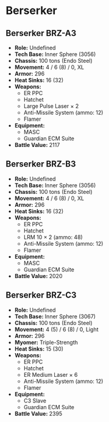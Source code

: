 # Berserker
## Berserker BRZ-A3
- **Role:** Undefined
- **Tech Base:** Inner Sphere (3056)
- **Chassis:** 100 tons (Endo Steel)
- **Movement:** 4 / 6 (8) / 0, XL
- **Armor:** 296
- **Heat Sinks:** 16 (32)
- **Weapons:**
  - ER PPC
  - Hatchet
  - Large Pulse Laser × 2
  - Anti-Missile System (ammo: 12)
  - Flamer
- **Equipment:**
  - MASC
  - Guardian ECM Suite
- **Battle Value:** 2117

## Berserker BRZ-B3
- **Role:** Undefined
- **Tech Base:** Inner Sphere (3056)
- **Chassis:** 100 tons (Endo Steel)
- **Movement:** 4 / 6 (8) / 0, XL
- **Armor:** 296
- **Heat Sinks:** 16 (32)
- **Weapons:**
  - ER PPC
  - Hatchet
  - LRM 10 × 2 (ammo: 48)
  - Anti-Missile System (ammo: 12)
  - Flamer
- **Equipment:**
  - MASC
  - Guardian ECM Suite
- **Battle Value:** 2020

## Berserker BRZ-C3
- **Role:** Undefined
- **Tech Base:** Inner Sphere (3067)
- **Chassis:** 100 tons (Endo Steel)
- **Movement:** 4 (5) / 6 (8) / 0, Light
- **Armor:** 296
- **Myomer:** Triple-Strength
- **Heat Sinks:** 15 (30)
- **Weapons:**
  - ER PPC
  - Hatchet
  - ER Medium Laser × 6
  - Anti-Missile System (ammo: 12)
  - Flamer
- **Equipment:**
  - C3 Slave
  - Guardian ECM Suite
- **Battle Value:** 2395

